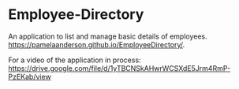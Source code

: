 # Employee-Directory
An application to list and manage basic details of employees.
https://pamelaanderson.github.io/EmployeeDirectory/.


For a video of the application in process: https://drive.google.com/file/d/1yTBCNSkAHwrWCSXdE5Jrm4RmP-PzEKab/view



